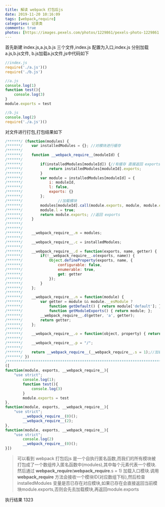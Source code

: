 ```yaml
---
title: 解读 webpack 打包后js
date: 2019-11-20 10:16:09
tags: [webpack,require]
categories: 记录类
comments: true
photos: [https://images.pexels.com/photos/1229861/pexels-photo-1229861.jpeg?auto=compress&cs=tinysrgb&h=650&w=940]
---
```


首先新建 index.js,a.js,b.js 三个文件,index.js 配置为入口,index.js 分别加载a.js,b.js文件, b.js加载a.js文件,js中代码如下
<!-- more -->

``` javascript
//index.js
require('./a.js')()
require('./b.js')
```

``` javascript
//a.js
console.log(1)
function test(){
    console.log(3)
}
module.exports = test
```

``` javascript
//b.js
console.log(2)
require('./a.js')()
```


对文件进行打包,打包结果如下

``` javascript 
/******/ (function(modules) { 
/******/ 	var installedModules = {}; //对模块进行缓存
/******/
/******/ 	function __webpack_require__(moduleId) {
/******/
/******/ 		if(installedModules[moduleId]) {//有缓存 直接返回 exports
/******/ 			return installedModules[moduleId].exports;
/******/ 		}
/******/ 		var module = installedModules[moduleId] = {
/******/ 			i: moduleId,
/******/ 			l: false,
/******/ 			exports: {}
/******/ 		};
/******/                //加载模块
/******/ 		modules[moduleId].call(module.exports, module, module.exports, __webpack_require__);
/******/ 		module.l = true;
/******/ 		return module.exports; //返回 exports
/******/ 	}
/******/
/******/
/******/ 	__webpack_require__.m = modules;
/******/
/******/ 	__webpack_require__.c = installedModules;
/******/
/******/ 	__webpack_require__.d = function(exports, name, getter) {
/******/ 		if(!__webpack_require__.o(exports, name)) {
/******/ 			Object.defineProperty(exports, name, {
/******/ 				configurable: false,
/******/ 				enumerable: true,
/******/ 				get: getter
/******/ 			});
/******/ 		}
/******/ 	};
/******/
/******/ 	__webpack_require__.n = function(module) {
/******/ 		var getter = module && module.__esModule ?
/******/ 			function getDefault() { return module['default']; } :
/******/ 			function getModuleExports() { return module; };
/******/ 		__webpack_require__.d(getter, 'a', getter);
/******/ 		return getter;
/******/ 	};
/******/
/******/ 	__webpack_require__.o = function(object, property) { return Object.prototype.hasOwnProperty.call(object, property); };
/******/
/******/ 	__webpack_require__.p = "/";
/******/
/******/ 	return __webpack_require__(__webpack_require__.s = 1);//加载入口 并返回exports
/******/ })
/************************************************************************/
([
function(module, exports, __webpack_require__){
    "use strict";
        console.log(1);
        function test(){
            console.log(3)
        }
        module.exports = test
},
function(module, exports, __webpack_require__){
    "use strict";
        __webpack_require__(0)();
        __webpack_require__(2);
},
function(module, exports, __webpack_require__){
    "use strict";
        console.log(2)
        __webpack_require__(0)();
}])
```

> 可以看到 webpack 打包后js 是一个自执行匿名函数,而我们的所有模块被打包成了一个数组传入匿名函数中(modules),其中每个元素代表一个模块.然后通过  __webpack_require__(__webpack_require__.s = 1) 加载入口模块.调用 __webpack_require__ 方法会接收一个模块ID(对应数组下标),然后检查 installedModules 变量是否已存在对应模块,如果已存在会直接返回当前模块module.exports,否则会先去加载模块,再返回module.exports 

执行结果 1323
